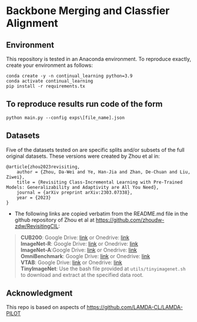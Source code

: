 # Backbone Merging and Classfier Alignment


## Environment

This repository is tested in an Anaconda environment. To reproduce exactly, create your environment as follows:

```
conda create -y -n continual_learning python=3.9
conda activate continual_learning
pip install -r requirements.tx
```

## To reproduce results run code of the form

```
python main.py --config exps\[file_name].json
```

## Datasets

Five of the datasets tested on are specific splits and/or subsets of the full original datasets. These versions were created by Zhou et al in:

    @article{zhou2023revisiting,
        author = {Zhou, Da-Wei and Ye, Han-Jia and Zhan, De-Chuan and Liu, Ziwei},
        title = {Revisiting Class-Incremental Learning with Pre-Trained Models: Generalizability and Adaptivity are All You Need},
        journal = {arXiv preprint arXiv:2303.07338},
        year = {2023}
    }

- The following links are copied verbatim from the README.md file in the github repository of Zhou et al at https://github.com/zhoudw-zdw/RevisitingCIL:

> **CUB200**:  Google Drive: [link](https://drive.google.com/file/d/1XbUpnWpJPnItt5zQ6sHJnsjPncnNLvWb/view?usp=sharing) or Onedrive: [link](https://entuedu-my.sharepoint.com/:u:/g/personal/n2207876b_e_ntu_edu_sg/EVV4pT9VJ9pBrVs2x0lcwd0BlVQCtSrdbLVfhuajMry-lA?e=L6Wjsc)  
> **ImageNet-R**: Google Drive: [link](https://drive.google.com/file/d/1SG4TbiL8_DooekztyCVK8mPmfhMo8fkR/view?usp=sharing) or Onedrive: [link](https://entuedu-my.sharepoint.com/:u:/g/personal/n2207876b_e_ntu_edu_sg/EU4jyLL29CtBsZkB6y-JSbgBzWF5YHhBAUz1Qw8qM2954A?e=hlWpNW)  
> **ImageNet-A**:Google Drive: [link](https://drive.google.com/file/d/19l52ua_vvTtttgVRziCZJjal0TPE9f2p/view?usp=sharing) or Onedrive: [link](https://entuedu-my.sharepoint.com/:u:/g/personal/n2207876b_e_ntu_edu_sg/ERYi36eg9b1KkfEplgFTW3gBg1otwWwkQPSml0igWBC46A?e=NiTUkL)  
> **OmniBenchmark**: Google Drive: [link](https://drive.google.com/file/d/1AbCP3zBMtv_TDXJypOCnOgX8hJmvJm3u/view?usp=sharing) or Onedrive: [link](https://entuedu-my.sharepoint.com/:u:/g/personal/n2207876b_e_ntu_edu_sg/EcoUATKl24JFo3jBMnTV2WcBwkuyBH0TmCAy6Lml1gOHJA?e=eCNcoA)  
> **VTAB**: Google Drive: [link](https://drive.google.com/file/d/1xUiwlnx4k0oDhYi26KL5KwrCAya-mvJ_/view?usp=sharing) or Onedrive: [link](https://entuedu-my.sharepoint.com/:u:/g/personal/n2207876b_e_ntu_edu_sg/EQyTP1nOIH5PrfhXtpPgKQ8BlEFW2Erda1t7Kdi3Al-ePw?e=Yt4RnV)  
> **TinyImageNet**: Use the bash file provided at `utils/tinyimagenet.sh` to download and extract at the specified data root.

## Acknowledgment
This repo is based on aspects of https://github.com/LAMDA-CL/LAMDA-PILOT
